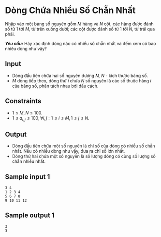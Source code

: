 # Dòng Chứa Nhiều Số Chẵn Nhất

Nhập vào một bảng số nguyên gồm $M$ hàng và $N$ cột, các hàng được đánh số từ $1$ tới $M,$ từ trên xuống dưới; các cột được đánh số từ $1$ tới $N,$ từ trái qua phải.

***Yêu cầu:*** Hãy xác định dòng nào có nhiều số chẵn nhất và đếm xem có bao nhiêu dòng như vậy?

## Input

- Dòng đầu tiên chứa hai số nguyên dương $M, N$ - kích thước bảng số.
- $M$ dòng tiếp theo, dòng thứ $i$ chứa $N$ số nguyên là các số thuộc hàng $i$ của bảng số, phân tách nhau bởi dấu cách.

## Constraints

- $1 \le M, N \le 100$.
- $1 \le a_{i, j} \le 100; \forall i, j: 1 \le i \le M, 1 \le j \le N$.

## Output

- Dòng đầu tiên chứa một số nguyên là chỉ số của dòng có nhiều số chẵn nhất. Nếu có nhiều dòng như vậy, đưa ra chỉ số lớn nhất.
- Dòng thứ hai chứa một số nguyên là số lượng dòng có cùng số lượng số chẵn nhiều nhất.


## Sample input 1

```
3 4
1 2 3 4
5 6 7 8
9 10 11 12
```

## Sample output 1

```
3
3
```

